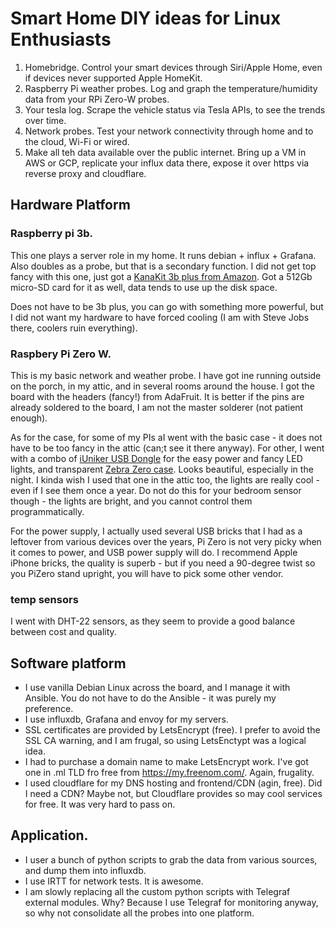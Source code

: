 # Smart Home DIY ideas for Linux Enthusiasts

1. Homebridge. Control your smart devices through Siri/Apple Home, even if devices never supported Apple HomeKit.
2. Raspberry Pi weather probes. Log and graph the temperature/humidity data from your RPi Zero-W probes.
3. Your tesla log. Scrape the vehicle status via Tesla APIs, to see the trends over time.
4. Network probes. Test your network connectivity through home and to the cloud, Wi-Fi or wired. 
5. Make all teh data available over the public internet. Bring up a VM in AWS or GCP, replicate your influx data there, expose it over https via reverse proxy and cloudflare.

## Hardware Platform

### Raspberry pi 3b. 

This one plays a server role in my home. It runs debian + influx + Grafana. Also doubles as a probe, but that is a secondary function. 
I did not get top fancy with this one, just got a [KanaKit 3b plus from Amazon](https://www.amazon.com/gp/product/B07BC7BMHY/). 
Got a 512Gb micro-SD card for it as well, data tends to use up the disk space. 

Does not have to be 3b plus, you can go with something more powerful, but I did not want my hardware to have forced cooling (I am with Steve Jobs there, coolers ruin everything). 

### Raspbery Pi Zero W. 

This is my basic network and weather probe. I have got ine running outside on the porch, in  my attic, and in several rooms around the house. 
I got the board with the headers (fancy!) from AdaFruit. It is better if the pins are already soldered to the board, I am not the master solderer (not patient enough). 

As for the case, for some of my PIs aI went with the basic case - it does not have to be too fancy in the attic (can;t see it there anyway). 
For other, I went with a combo of [iUniker USB Dongle](https://www.amazon.com/gp/product/B07NKNBZYG/) for the easy power and fancy LED lights, and transparent [Zebra Zero case](https://www.amazon.com/gp/product/B01F9SHIG6/). Looks beautiful, especially in the night. I kinda wish I used that one in the attic too, the lights are really cool - even if I see them once a year. Do not do this for your bedroom sensor though - the lights are bright, and you cannot control them programmatically. 

For the power supply, I actually used several USB bricks that I had as a leftover from various devices over the years, Pi Zero is not very picky when it comes to power, and USB power supply will do. I recommend Apple iPhone bricks, the quality is superb - but if you need a 90-degree twist so you PiZero stand upright, you will have to pick some other vendor. 

### temp sensors

I went with DHT-22 sensors, as they seem to provide a good balance between cost and quality. 

## Software platform

- I use vanilla Debian Linux across the board, and I manage it with Ansible. You do not have to do the Ansible - it was purely my preference. 
- I use influxdb, Grafana and envoy for my servers. 
- SSL certificates are provided by LetsEncrypt (free). I prefer to avoid the SSL CA warning, and I am frugal, so using LetsEnctypt was a logical idea. 
- I had to purchase a domain name to make LetsEncrypt work. I've got one in .ml TLD fro free from https://my.freenom.com/. Again, frugality. 
- I used cloudflare for my DNS hosting and frontend/CDN (agin, free). Did I need a CDN? Maybe not, but Cloudflare provides so may cool services for free. It was very hard to pass on. 

## Application.
- I user a bunch of python scripts to grab the data from various sources, and dump them into influxdb.
- I use IRTT for network tests. It is awesome.
- I am slowly replacing all the custom python scripts with Telegraf external modules. Why? Because I use Telegraf for monitoring anyway, so why not consolidate all the probes into one platform.




